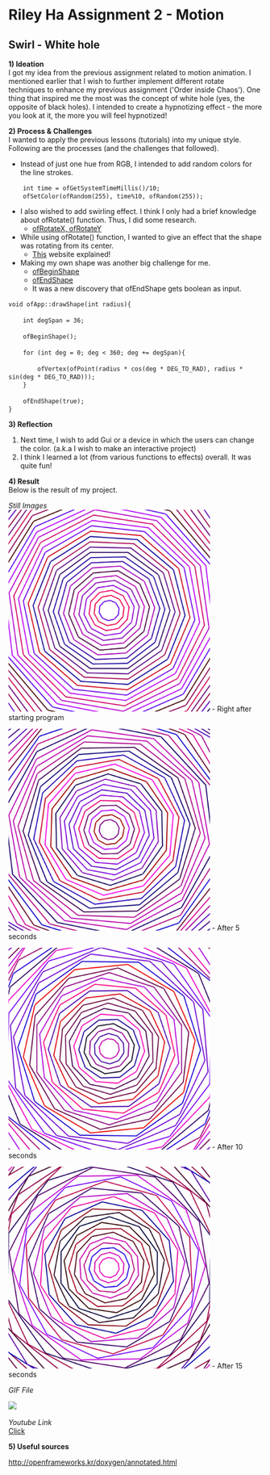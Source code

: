 # Riley Ha Assignment 2 - Motion

## Swirl - White hole

**1) Ideation** <br> 
I got my idea from the previous assignment related to motion animation. 
I mentioned earlier that I wish to further implement different rotate techniques to enhance my previous assignment ('Order inside Chaos').
One thing that inspired me the most was the concept of white hole (yes, the opposite of black holes).
I intended to create a hypnotizing effect - the more you look at it, the more you will feel hypnotized!

**2) Process & Challenges** <br>
I wanted to apply the previous lessons (tutorials) into my unique style. 
Following are the processes (and the challenges that followed). 

- Instead of just one hue from RGB, I intended to add random colors for the line strokes.
```
    int time = ofGetSystemTimeMillis()/10;
    ofSetColor(ofRandom(255), time%10, ofRandom(255));
```
- I also wished to add swirling effect. I think I only had a brief knowledge about ofRotate() function. Thus, I did some research. 
  - [ofRotateX, ofRotateY](https://openframeworks.cc/documentation/graphics/ofGraphics/#show_ofRotateYDeg)
- While using ofRotate() function, I wanted to give an effect that the shape was rotating from its center.
  - [This](https://stackoverflow.com/questions/12516550/openframeworks-rotate-an-image-from-its-center-through-opengl-calls) website explained!
- Making my own shape was another big challenge for me. 
  - [ofBeginShape](http://openframeworks.kr/documentation/graphics/ofGraphics.html#!show_ofBeginShape)
  - [ofEndShape](http://openframeworks.kr/documentation/graphics/ofGraphics.html#!show_ofEndShape)
  - It was a new discovery that ofEndShape gets boolean as input.
```
void ofApp::drawShape(int radius){
    
    int degSpan = 36;
    
    ofBeginShape();
    
    for (int deg = 0; deg < 360; deg += degSpan){
        
        ofVertex(ofPoint(radius * cos(deg * DEG_TO_RAD), radius * sin(deg * DEG_TO_RAD)));
    }
    
    ofEndShape(true);
}

```

**3) Reflection** <br>
1) Next time, I wish to add Gui or a device in which the users can change the color. (a.k.a I wish to make an interactive project)
2) I think I learned a lot (from various functions to effects) overall. It was quite fun!

**4) Result** <br>
Below is the result of my project.

*Still Images* <br>
<img src=Images/result1.png width="400" height="400"> - Right after starting program

<img src=Images/result2.png width="400" height="400"> - After 5 seconds

<img src=Images/result3.png width="400" height="400"> - After 10 seconds

<img src=Images/result4.png width="400" height="400"> - After 15 seconds


*GIF File* <br>

![](Images/result2.gif)

*Youtube Link* <br>
[Click](https://youtu.be/xKRnWQHpbec)

**5) Useful sources** <br>

http://openframeworks.kr/doxygen/annotated.html
